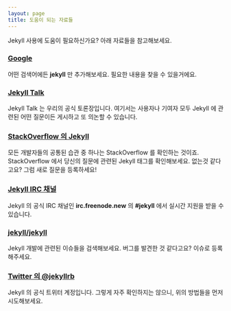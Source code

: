 ```yaml
---
layout: page
title: 도움이 되는 자료들
---
```


Jekyll 사용에 도움이 필요하신가요? 아래 자료들을 참고해보세요.

### [Google](https://google.com)

어떤 검색어에든 **jekyll** 만 추가해보세요. 필요한 내용을 찾을 수 있을거에요.

### [Jekyll Talk](https://talk.jekyllrb.com/)

Jekyll Talk 는 우리의 공식 토론장입니다. 여기서는 사용자나 기여자 모두 Jekyll 에
관련된 어떤 질문이든 게시하고 또 의논할 수 있습니다.

### [StackOverflow 의 Jekyll](http://stackoverflow.com/questions/tagged/jekyll)

모든 개발자들의 공통된 습관 중 하나는 StackOverflow 를 확인하는 것이죠.
StackOverflow 에서 당신의 질문에 관련된 Jekyll 태그를 확인해보세요. 없는것
같다고요? 그럼 새로 질문을 등록하세요!

### [Jekyll IRC 채널](irc:irc.freenode.net/jekyll)

Jekyll 의 공식 IRC 채널인 **irc.freenode.new** 의 **#jekyll** 에서 실시간 지원을
받을 수 있습니다.

### [jekyll/jekyll](https://github.com/jekyll/jekyll/issues)

Jekyll 개발에 관련된 이슈들을 검색해보세요. 버그를 발견한 것 같다고요? 이슈로
등록해주세요.

### [Twitter 의 @jekyllrb](https://twitter.com/jekyllrb)

Jekyll 의 공식 트위터 계정입니다. 그렇게 자주 확인하지는 않으니, 위의 방법들을
먼저 시도해보세요.
